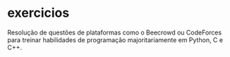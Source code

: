# exercicios
 
Resolução de questões de plataformas como o Beecrowd ou CodeForces para treinar habilidades de programação majoritariamente em Python, C e C++.
